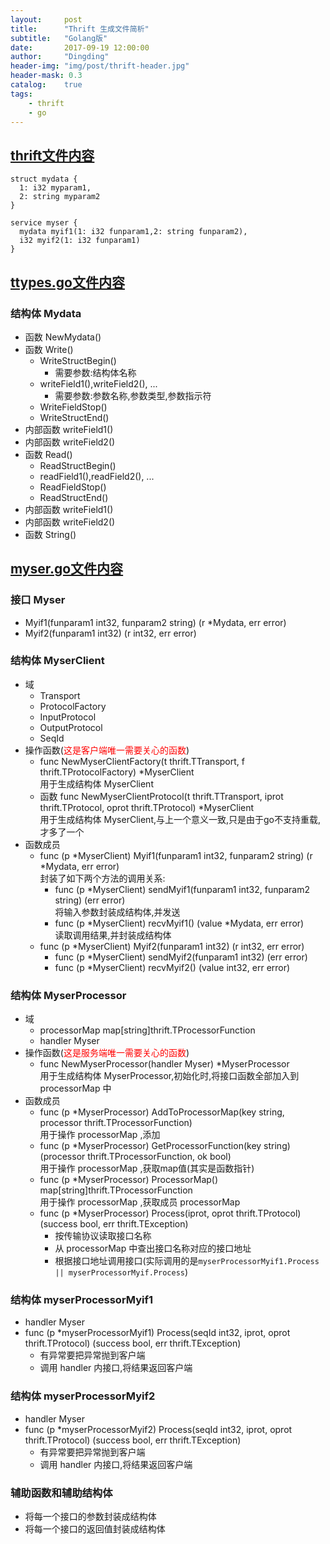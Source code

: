 ```yaml
---
layout:     post
title:      "Thrift 生成文件简析"
subtitle:   "Golang版"
date:       2017-09-19 12:00:00
author:     "Dingding"
header-img: "img/post/thrift-header.jpg"
header-mask: 0.3
catalog:    true
tags:
    - thrift
    - go
---
```


## [thrift文件内容][1]
```
struct mydata {
  1: i32 myparam1,
  2: string myparam2
}

service myser {
  mydata myif1(1: i32 funparam1,2: string funparam2),
  i32 myif2(1: i32 funparam1)
}

```

## [ttypes.go文件内容][2]

### 结构体 Mydata 
* 函数 NewMydata()
* 函数 Write()
    * WriteStructBegin()
        * 需要参数:结构体名称
    * writeField1(),writeField2(),  ...
        * 需要参数:参数名称,参数类型,参数指示符
    * WriteFieldStop()
    * WriteStructEnd()
* 内部函数 writeField1()
* 内部函数 writeField2()
* 函数 Read()
    * ReadStructBegin()
    * readField1(),readField2(), ...
    * ReadFieldStop()
    * ReadStructEnd()
* 内部函数 writeField1()
* 内部函数 writeField2()
* 函数 String()

## [myser.go文件内容][3]

### 接口 Myser
* Myif1(funparam1 int32, funparam2 string) (r *Mydata, err error)
* Myif2(funparam1 int32) (r int32, err error)

### 结构体 MyserClient
* 域
    * Transport
    * ProtocolFactory
    * InputProtocol
    * OutputProtocol
    * SeqId
* 操作函数(<span style="color:red">这是客户端唯一需要关心的函数</span>)
    * func NewMyserClientFactory(t thrift.TTransport, f thrift.TProtocolFactory) *MyserClient  
      用于生成结构体 MyserClient
    * 函数 func NewMyserClientProtocol(t thrift.TTransport, iprot thrift.TProtocol, oprot thrift.TProtocol) *MyserClient  
      用于生成结构体 MyserClient,与上一个意义一致,只是由于go不支持重载,才多了一个
* 函数成员  
    * func (p *MyserClient) Myif1(funparam1 int32, funparam2 string) (r *Mydata, err error)  
      封装了如下两个方法的调用关系:
        * func (p *MyserClient) sendMyif1(funparam1 int32, funparam2 string) (err error)  
          将输入参数封装成结构体,并发送
        * func (p *MyserClient) recvMyif1() (value *Mydata, err error)  
          读取调用结果,并封装成结构体
    * func (p *MyserClient) Myif2(funparam1 int32) (r int32, err error) 
        * func (p *MyserClient) sendMyif2(funparam1 int32) (err error)
        * func (p *MyserClient) recvMyif2() (value int32, err error) 

### 结构体 MyserProcessor
* 域
    * processorMap map[string]thrift.TProcessorFunction
    * handler      Myser
* 操作函数(<span style="color:red">这是服务端唯一需要关心的函数</span>)
     * func NewMyserProcessor(handler Myser) *MyserProcessor  
       用于生成结构体 MyserProcessor,初始化时,将接口函数全部加入到 processorMap 中
* 函数成员
    * func (p *MyserProcessor) AddToProcessorMap(key string, processor thrift.TProcessorFunction)  
    用于操作 processorMap ,添加
    * func (p *MyserProcessor) GetProcessorFunction(key string) (processor thrift.TProcessorFunction, ok bool)  
    用于操作 processorMap ,获取map值(其实是函数指针)
    * func (p *MyserProcessor) ProcessorMap() map[string]thrift.TProcessorFunction  
    用于操作 processorMap ,获取成员 processorMap
    * func (p *MyserProcessor) Process(iprot, oprot thrift.TProtocol) (success bool, err thrift.TException) 
        * 按传输协议读取接口名称
        * 从 processorMap 中查出接口名称对应的接口地址
        * 根据接口地址调用接口(实际调用的是`myserProcessorMyif1.Process || myserProcessorMyif.Process`)

### 结构体 myserProcessorMyif1
* handler Myser
* func (p *myserProcessorMyif1) Process(seqId int32, iprot, oprot thrift.TProtocol) (success bool, err thrift.TException)
    * 有异常要把异常抛到客户端
    * 调用 handler 内接口,将结果返回客户端

### 结构体 myserProcessorMyif2
* handler Myser
* func (p *myserProcessorMyif2) Process(seqId int32, iprot, oprot thrift.TProtocol) (success bool, err thrift.TException)
    * 有异常要把异常抛到客户端
    * 调用 handler 内接口,将结果返回客户端

### 辅助函数和辅助结构体
* 将每一个接口的参数封装成结构体
* 将每一个接口的返回值封装成结构体

[1]:/file/2017-09-19-thrift_gererate_file(go)/example.thrift  "Thrift文件内容"
[2]:/file/2017-09-19-thrift_gererate_file(go)/ttypes.go  "ttypes.go文件内容"
[3]:/file/2017-09-19-thrift_gererate_file(go)/myser.go  "myser.go文件内容"
